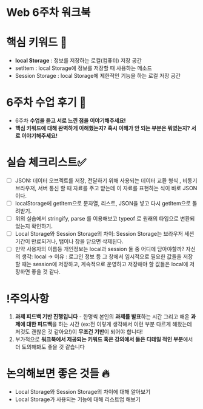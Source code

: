 # Web 6주차 워크북

# 핵심 키워드 🎯

- **local Storage**
  : 정보를 저장하는 로컬(컴퓨터) 저장 공간 
- setItem : local Storage에 정보를 저장할 때 사용하는 메소드 
- Session Storage
  : local Storage에 제한적인 기능을 하는 로컬 저장 공간

# 6주차 수업 후기 📢

- 6주차 **수업을 듣고 서로 느낀 점을 이야기해주세요!**
- **핵심 키워드에 대해 완벽하게 이해했는지? 혹시 이해가 안 되는 부분은 뭐였는지?
서로 이야기해주세요!**

# 실습 체크리스트✅

- [ ]  JSON: 데이터 오브젝트를 저장, 전달하기 위해 사용되는 데이터 교환 형식
, 비동기 브라우저, 서버 통신 할 때 자료를 주고 받는데 이 자료를 표현하는 식이 바로 JSON이다.
- [ ]  localStorage에 getItem으로 문자열, 리스트, JSON을 넣고 다시 getItem으로 돌려받기.
- [ ]  위의 실습에서 stringify, parse 를 이용해보고 typeof 로 원래의 타입으로 변환되었는지 확인하기.
- [ ]  Local Storage와 Session Storage의 차이: Session Storage는 브라우저 세션기간이 만료되거나, 탭이나 창을 닫으면 삭제된다. 
- [ ]  만약 사용자의 이름등 개인정보는 local과 session 둘 중 어디에 담아야할까? 자신의 생각: local -> 이유 : 로그인 정보 등 그 창에서 임시적으로 필요한 값들을 저장할 때는 session에 저장하고, 계속적으로 운영하고 저장해야 할 값들은 local에 저장하면 좋을 것 같다. 

# !주의사항

1. **과제 피드백 기반 진행입니다** - 한명씩 본인의 **과제를 발표**하는 시간 그리고 해온 **과제에 대한 피드백**을 하는 시간 (ex:전 이렇게 생각해서 이런 부분 다르게 해왔는데 저것도 괜찮은 것 같아요!)이 **무조건 기반**이 되어야 합니다!
2. 부가적으로 **워크북에서 제공되는 키워드 혹은 강의에서 들은 디테일 적인 부분**에서 더 토의해봐도 좋을 것 같습니다

# 논의해보면 좋은 것들 🔥

- Local Storage와 Session Storage의 차이에 대해 알아보기
- Local Storage가 사용되는 기능에 대해 리스트업 해보기